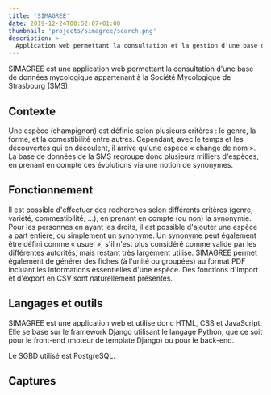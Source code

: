 ```yaml
---
title: 'SIMAGREE'
date: 2019-12-24T00:52:07+01:00
thumbnail: 'projects/simagree/search.png'
description: >-
  Application web permettant la consultation et la gestion d'une base de données mycologique en ligne.
---
```


SIMAGREE est une application web permettant la consultation d'une base de données mycologique appartenant à la Société Mycologique de Strasbourg (SMS).

## Contexte

Une espèce (champignon) est définie selon plusieurs critères : le genre, la forme, et la comestibilité entre autres. Cependant, avec le temps et les découvertes qui en découlent, il arrive qu'une espèce « change de nom ». La base de données de la SMS regroupe donc plusieurs milliers d'espèces, en prenant en compte ces évolutions via une notion de synonymes.

## Fonctionnement

Il est possible d'effectuer des recherches selon différents critères (genre, variété, commestibilité, ...), en prenant en compte (ou non) la synonymie. Pour les personnes en ayant les droits, il est possible d'ajouter une espèce à part entière, ou simplement un synonyme. Un synonyme peut également être défini comme « usuel », s'il n'est plus considéré comme valide par les différentes autorités, mais restant très largement utilisé. SIMAGREE permet également de générer des fiches (à l'unité ou groupées) au format PDF incluant les informations essentielles d'une espèce. Des fonctions d'import et d'export en CSV sont naturellement présentes.

## Langages et outils

SIMAGREE est une application web et utilise donc HTML, CSS et JavaScript. Elle se base sur le framework Django utilisant le langage Python, que ce soit pour le front-end (moteur de template Django) ou pour le back-end.

Le SGBD utilisé est PostgreSQL.

## Captures

<ContentImage
path="/images/projects/simagree/home.png"
provider="netlify"
alt="accueil"
caption="Accueil"> </ContentImage>

<ContentImage
path="/images/projects/simagree/search.png"
provider="netlify"
alt="recherche"
caption="Page de recherche"> </ContentImage>

<ContentImage
path="/images/projects/simagree/details.png"
provider="netlify"
alt="details"
caption="Détails d'une espèce"> </ContentImage>
